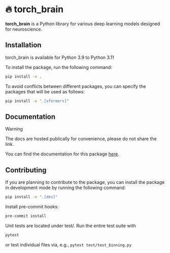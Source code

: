 # 🔥 torch_brain

**torch_brain** is a Python library for various deep learning models designed for neuroscience.

## Installation
torch_brain is available for Python 3.9 to Python 3.11

To install the package, run the following command:
```bash
pip install -e .
```

To avoid conflicts between different packages, you can specify the packages that will be
used as follows:
```bash
pip install -e ".[xformers]"
```

## Documentation
> [!WARNING]  
> The docs are hosted publically for convenience, please do not share the link.

You can find the documentation for this package [here](https://chic-dragon-bc9a04.netlify.app/).

## Contributing
If you are planning to contribute to the package, you can install the package in
development mode by running the following command:
```bash
pip install -e ".[dev]"
```

Install pre-commit hooks:
```bash
pre-commit install
```

Unit tests are located under test/. Run the entire test suite with
```bash
pytest
```
or test individual files via, e.g., `pytest test/test_binning.py`
